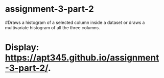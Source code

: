 # assignment-3-part-2

#Draws a histogram of a selected column inside a dataset or draws a multivariate histogram of all the three columns.

# Display:  https://apt345.github.io/assignment-3-part-2/.
